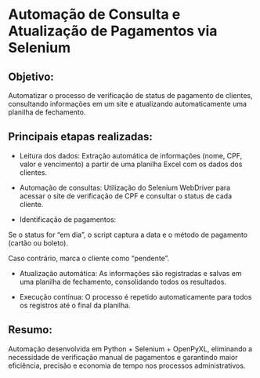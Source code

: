 # Automação de Consulta e Atualização de Pagamentos via Selenium

## Objetivo:
Automatizar o processo de verificação de status de pagamento de clientes, consultando informações em um site e atualizando automaticamente uma planilha de fechamento.

## Principais etapas realizadas:

- Leitura dos dados: Extração automática de informações (nome, CPF, valor e vencimento) a partir de uma planilha Excel com os dados dos clientes.

- Automação de consultas: Utilização do Selenium WebDriver para acessar o site de verificação de CPF e consultar o status de cada cliente.

- Identificação de pagamentos:

Se o status for “em dia”, o script captura a data e o método de pagamento (cartão ou boleto).

Caso contrário, marca o cliente como “pendente”.

- Atualização automática: As informações são registradas e salvas em uma planilha de fechamento, consolidando todos os resultados.

- Execução contínua: O processo é repetido automaticamente para todos os registros até o final da planilha.

## Resumo:
Automação desenvolvida em Python + Selenium + OpenPyXL, eliminando a necessidade de verificação manual de pagamentos e garantindo maior eficiência, precisão e economia de tempo nos processos administrativos.

